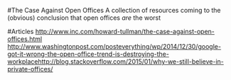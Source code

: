 #The Case Against Open Offices
A collection of resources coming to the (obvious) conclusion that open offices *are* the worst

#Articles
http://www.inc.com/howard-tullman/the-case-against-open-offices.html
http://www.washingtonpost.com/posteverything/wp/2014/12/30/google-got-it-wrong-the-open-office-trend-is-destroying-the-workplacehttp://blog.stackoverflow.com/2015/01/why-we-still-believe-in-private-offices/
